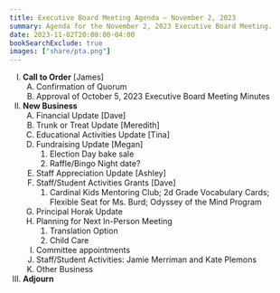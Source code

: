 ```yaml
---
title: Executive Board Meeting Agenda — November 2, 2023
summary: Agenda for the November 2, 2023 Executive Board Meeting.
date: 2023-11-02T20:00:00-04:00
bookSearchExclude: true
images: ["share/pta.png"]
---
```


<style type="text/css">
    ol { list-style-type: upper-roman; }
    ol ol { list-style-type: upper-alpha; }
    ol ol ol { list-style-type: decimal; }
    ol ol ol ol { list-style-type: lower-alpha; }
    ul { list-style-type: disc; }
</style>

1. **Call to Order** [James]
    1. Confirmation of Quorum 
    1. Approval of October 5, 2023 Executive Board Meeting Minutes
1. **New Business**
    1. Financial Update [Dave]
    1. Trunk or Treat Update [Meredith]
    1. Educational Activities Update [Tina]
    1. Fundraising Update [Megan]
        1. Election Day bake sale
        1. Raffle/Bingo Night date?
    1. Staff Appreciation Update [Ashley]
    1. Staff/Student Activities Grants [Dave]
        1. Cardinal Kids Mentoring Club; 2d Grade Vocabulary Cards; Flexible Seat for Ms. Burd; Odyssey of the Mind Program
    1. Principal Horak Update
    1. Planning for Next In-Person Meeting
        1. Translation Option
        1. Child Care
    1. Committee appointments 
    1. Staff/Student Activities: Jamie Merriman and Kate Plemons
    1. Other Business
1. **Adjourn**